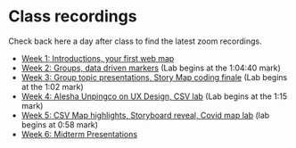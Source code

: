 # Class recordings

Check back here a day after class to find the latest zoom recordings.

- [Week 1: Introductions, your first web map](https://ucla.zoom.us/rec/share/p53BtneD94N-6SEUJKGaBhc3ZYcTkhe3WQ3XqX4eQVVOQIF08bdz9eXFxXPRdcSk.-CcmDQM93SKbw2IE?startTime=1617051844000)
- [Week 2: Groups, data driven markers](https://ucla.zoom.us/rec/share/X_I_5tcfKAVHWEV_snt0BSajMP2bFz4TW_5FKFuIb_uM-vu7ViCUSTyeZt_2Y1SX.tJVDvzyJe2Vi9kOH?startTime=1617656793000) (Lab begins at the 1:04:40 mark)
- [Week 3: Group topic presentations, Story Map coding finale](https://ucla.zoom.us/rec/share/f0-u7Xdl2lowpLVLEgFSPqcXeS-v4pX8vm-dWGTngWQTDddw0j7xn73XPjJ8D1ur.2qqd8vPzoMLGXAcE?startTime=1618261627000) (Lab begins at the 1:02 mark)
- [Week 4: Alesha Unpingco on UX Design, CSV lab](https://ucla.zoom.us/rec/share/DBzHK4CVVipmm-_1Hzff1OvlO3OYOAnZhhYf9lQ7CTAARcKVSf9xE7jdw978JXt6.PQcBTXEP4VIY0feZ?startTime=1618866313000) (Lab begins at the 1:15 mark)
- [Week 5: CSV Map highlights, Storyboard reveal, Covid map lab](https://ucla.zoom.us/rec/share/KiytV7uzelpwROyBIpZpsB2EME_njr0teCIg1HhqCFjbwFrW3R2koFijO1iG2J4.oP7CdwuMA9s9fRYb?startTime=1619471256000) (lab begins at 0:58 mark)
- [Week 6: Midterm Presentations](https://ucla.zoom.us/rec/share/QX3VAmmlQKQMh229-bKeHCZevuCzik4EpkyJDVo4SBWg6cZeBNDu7oyM9XI0-Xa2.ioVAZ4E82QmPn6YB?startTime=1620076049000)
